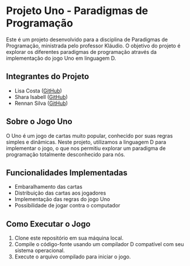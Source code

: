 # Projeto Uno - Paradigmas de Programação

Este é um projeto desenvolvido para a disciplina de Paradigmas de Programação, ministrada pelo professor Kláudio. O objetivo do projeto é explorar os diferentes paradigmas de programação através da implementação do jogo Uno em linguagem D.

## Integrantes do Projeto

- Lisa Costa ([GitHub](https://github.com/lisacsiqueira))
- Shara Isabell ([GitHub](https://github.com/SharaIsabell))
- Rennan Silva ([GitHub](https://github.com/Rennan0102))

## Sobre o Jogo Uno

O Uno é um jogo de cartas muito popular, conhecido por suas regras simples e dinâmicas. Neste projeto, utilizamos a linguagem D para implementar o jogo, o que nos permitiu explorar um paradigma de programação totalmente desconhecido para nós.

## Funcionalidades Implementadas

- Embaralhamento das cartas
- Distribuição das cartas aos jogadores
- Implementação das regras do jogo Uno
- Possibilidade de jogar contra o computador

## Como Executar o Jogo

1. Clone este repositório em sua máquina local.
2. Compile o código-fonte usando um compilador D compatível com seu sistema operacional.
3. Execute o arquivo compilado para iniciar o jogo.

